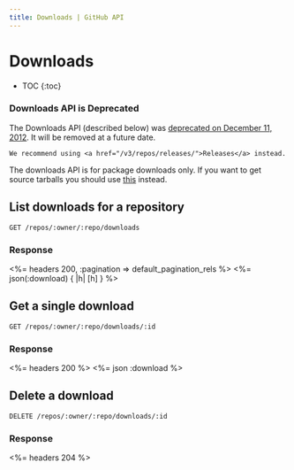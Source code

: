 ```yaml
---
title: Downloads | GitHub API
---
```


# Downloads

* TOC
{:toc}

### Downloads API is Deprecated

<div class="alert">
  <p>
    The Downloads API (described below) was
    <a href="https://github.com/blog/1302-goodbye-uploads">deprecated on December 11, 2012</a>.
    It will be removed at a future date.

    We recommend using <a href="/v3/repos/releases/">Releases</a> instead.
  </p>
</div>

The downloads API is for package downloads only. If you want to get
source tarballs you should use [this](/v3/repos/contents/#get-archive-link)
instead.

## List downloads for a repository

    GET /repos/:owner/:repo/downloads

### Response

<%= headers 200, :pagination => default_pagination_rels %>
<%= json(:download) { |h| [h] } %>

## Get a single download

    GET /repos/:owner/:repo/downloads/:id

### Response

<%= headers 200 %>
<%= json :download %>

## Delete a download

    DELETE /repos/:owner/:repo/downloads/:id

### Response

<%= headers 204 %>
